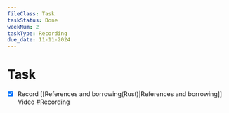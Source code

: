 ```yaml
---
fileClass: Task
taskStatus: Done
weekNum: 2
taskType: Recording
due_date: 11-11-2024
---
```



# Task

- [x] Record [[References and borrowing(Rust)|References and borrowing]] Video #Recording